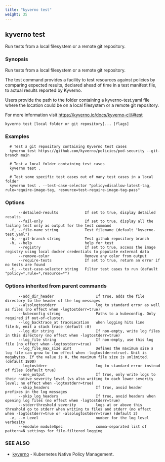 ```yaml
---
title: "kyverno test"
weight: 35
---
```

## kyverno test

Run tests from a local filesystem or a remote git repository.

### Synopsis

Run tests from a local filesystem or a remote git repository.
  
  The test command provides a facility to test resources against policies by comparing expected results,
  declared ahead of time in a test manifest file, to actual results reported by Kyverno.
  
  Users provide the path to the folder containing a kyverno-test.yaml file where the location could be
  on a local filesystem or a remote git repository.

  For more information visit https://kyverno.io/docs/kyverno-cli/#test

```
kyverno test [local folder or git repository]... [flags]
```

### Examples

```
  # Test a git repository containing Kyverno test cases
  kyverno test https://github.com/kyverno/policies/pod-security --git-branch main

  # Test a local folder containing test cases
  kyverno test .

  # Test some specific test cases out of many test cases in a local folder
  kyverno test . --test-case-selector "policy=disallow-latest-tag, rule=require-image-tag, resource=test-require-image-tag-pass"
```

### Options

```
      --detailed-results            If set to true, display detailed results
      --fail-only                   If set to true, display all the failing test only as output for the test command
  -f, --file-name string            Test filename (default "kyverno-test.yaml")
  -b, --git-branch string           Test github repository branch
  -h, --help                        help for test
      --registry                    If set to true, access the image registry using local docker credentials to populate external data
      --remove-color                Remove any color from output
      --require-tests               If set to true, return an error if no tests are found
  -t, --test-case-selector string   Filter test cases to run (default "policy=*,rule=*,resource=*")
```

### Options inherited from parent commands

```
      --add_dir_header                   If true, adds the file directory to the header of the log messages
      --alsologtostderr                  log to standard error as well as files (no effect when -logtostderr=true)
      --kubeconfig string                Paths to a kubeconfig. Only required if out-of-cluster.
      --log_backtrace_at traceLocation   when logging hits line file:N, emit a stack trace (default :0)
      --log_dir string                   If non-empty, write log files in this directory (no effect when -logtostderr=true)
      --log_file string                  If non-empty, use this log file (no effect when -logtostderr=true)
      --log_file_max_size uint           Defines the maximum size a log file can grow to (no effect when -logtostderr=true). Unit is megabytes. If the value is 0, the maximum file size is unlimited. (default 1800)
      --logtostderr                      log to standard error instead of files (default true)
      --one_output                       If true, only write logs to their native severity level (vs also writing to each lower severity level; no effect when -logtostderr=true)
      --skip_headers                     If true, avoid header prefixes in the log messages
      --skip_log_headers                 If true, avoid headers when opening log files (no effect when -logtostderr=true)
      --stderrthreshold severity         logs at or above this threshold go to stderr when writing to files and stderr (no effect when -logtostderr=true or -alsologtostderr=true) (default 2)
  -v, --v Level                          number for the log level verbosity
      --vmodule moduleSpec               comma-separated list of pattern=N settings for file-filtered logging
```

### SEE ALSO

* [kyverno](../kyverno)	 - Kubernetes Native Policy Management.

